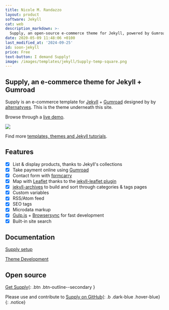 ```yaml
---
title: Nicole M. Randazzo
layout: product
software: Jekyll
cat: web
description_markdown: >-
  Supply, an open-source e-commerce theme for Jekyll, powered by Gumroad.
date: 2020-05-09 11:48:06 +0100
last_modified_at: '2024-09-25'
id: soon-jekyll
price: Free
text-button: I demand Supply!
image: /images/templates/jekyll/Supply-temp-square.png
---
```

## Supply, an e-commerce theme for Jekyll + Gumroad
Supply is an e-commerce template for [Jekyll](https://jekyllrb.com/) + [Gumroad](https://gumroad.com) designed by by [alternatyves](https://alternatyves.com/). This is the theme underneath this site.

Browse through a [live demo](https://templates.supply).

<a href="https://gum.co/supply" class="no-underline pv2 grow db"><img class="w-100" src="{{site.baseurl}}/images/screenshot.png"></a>

Find more [templates, themes and Jekyll tutorials](https://jekyllrb.com/resources/).

## Features

- [x] List & display products, thanks to Jekyll's collections
- [x] Take payment online using [Gumroad](https://gumroad.com)
- [x] Contact form with [formcarry](https://www.formcarry.com)
- [x] Map with [Leaflet](https://leafletjs.com "Leaflet is the leading open-source JavaScript library for mobile-friendly interactive maps.") thanks to the [jekyll-leaflet plugin](https://github.com/DavidJVitale/jekyll-leaflet)
- [x] [jekyll-archives](https://github.com/jekyll/jekyll-archives) to build and sort through categories & tags pages
- [x] Custom variables
- [x] RSS/Atom feed
- [x] SEO tags
- [x] Microdata markup
- [x] [Gulp.js](https://gulpjs.com) + [Browsersync](https://www.browsersync.io) for fast development
- [x] Built-in site search

## Documentation

[Supply setup](/supply-theme-setup/)

[Theme Development](/theme-development/)

## Open source


[Get Supply](https://github.com/YJPL/Supply/archive/master.zip){: .btn .btn-outline--secondary }

Please use and contribute to [Supply on GitHub](https://github.com/YJPL/Supply/){: .b .dark-blue .hover-blue}
{: .notice}
